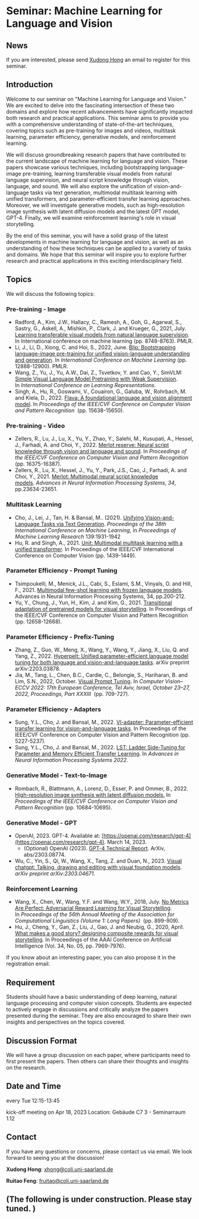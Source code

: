 # Seminar: Machine Learning for Language and Vision

## News

If you are interested, please send [Xudong Hong](mailto:xhong@coli.uni-saarland.de) an email to register for this seminar.

## Introduction

Welcome to our seminar on "Machine Learning for Language and Vision." We are excited to delve into the fascinating intersection of these two domains and explore how recent advancements have significantly impacted both research and practical applications. This seminar aims to provide you with a comprehensive understanding of state-of-the-art techniques, covering topics such as pre-training for images and videos, multitask learning, parameter efficiency, generative models, and reinforcement learning.

We will discuss groundbreaking research papers that have contributed to the current landscape of machine learning for language and vision. These papers showcase various techniques, including bootstrapping language-image pre-training, learning transferable visual models from natural language supervision, and neural script knowledge through vision, language, and sound. We will also explore the unification of vision-and-language tasks via text generation, multimodal multitask learning with unified transformers, and parameter-efficient transfer learning approaches. Moreover, we will investigate generative models, such as high-resolution image synthesis with latent diffusion models and the latest GPT model, GPT-4. Finally, we will examine reinforcement learning's role in visual storytelling.

By the end of this seminar, you will have a solid grasp of the latest developments in machine learning for language and vision, as well as an understanding of how these techniques can be applied to a variety of tasks and domains. We hope that this seminar will inspire you to explore further research and practical applications in this exciting interdisciplinary field.

## Topics

We will discuss the following topics:

### Pre-training - Image

- Radford, A., Kim, J.W., Hallacy, C., Ramesh, A., Goh, G., Agarwal, S., Sastry, G., Askell, A., Mishkin, P., Clark, J. and Krueger, G., 2021, July. [Learning transferable visual models from natural language supervision](http://proceedings.mlr.press/v139/radford21a). In International conference on machine learning (pp. 8748-8763). PMLR.
- Li, J., Li, D., Xiong, C. and Hoi, S., 2022, June. [Blip: Bootstrapping language-image pre-training for unified vision-language understanding and generation](https://proceedings.mlr.press/v162/li22n.html). In *International Conference on Machine Learning* (pp. 12888-12900). PMLR.
- Wang, Z., Yu, J., Yu, A.W., Dai, Z., Tsvetkov, Y. and Cao, Y., SimVLM: [Simple Visual Language Model Pretraining with Weak Supervision](https://openreview.net/forum?id=GUrhfTuf_3). In *International Conference on Learning Representations.*
- Singh, A., Hu, R., Goswami, V., Couairon, G., Galuba, W., Rohrbach, M. and Kiela, D., 2022. [Flava: A foundational language and vision alignment model](https://openaccess.thecvf.com/content/CVPR2022/html/Singh_FLAVA_A_Foundational_Language_and_Vision_Alignment_Model_CVPR_2022_paper.html). In *Proceedings of the IEEE/CVF Conference on Computer Vision and Pattern Recognition*
 (pp. 15638-15650).

### Pre-training - Video

- Zellers, R., Lu, J., Lu, X., Yu, Y., Zhao, Y., Salehi, M., Kusupati, A., Hessel, J., Farhadi, A. and Choi, Y., 2022. [Merlot reserve: Neural script knowledge through vision and language and sound](http://openaccess.thecvf.com/content/CVPR2022/html/Zellers_MERLOT_Reserve_Neural_Script_Knowledge_Through_Vision_and_Language_and_CVPR_2022_paper.html). In *Proceedings of the IEEE/CVF Conference on Computer Vision and Pattern Recognition* (pp. 16375-16387).
- Zellers, R., Lu, X., Hessel, J., Yu, Y., Park, J.S., Cao, J., Farhadi, A. and Choi, Y., 2021. [Merlot: Multimodal neural script knowledge models](https://proceedings.neurips.cc/paper/2021/hash/c6d4eb15f1e84a36eff58eca3627c82e-Abstract.html). *Advances in Neural Information Processing Systems*, *34*, pp.23634-23651.

### Multitask Learning

- Cho, J., Lei, J., Tan, H. & Bansal, M.. (2021). [Unifying Vision-and-Language Tasks via Text Generation](https://proceedings.mlr.press/v139/cho21a.html). *Proceedings of the 38th International Conference on Machine Learning*, in *Proceedings of Machine Learning Research* 139:1931-1942
- Hu, R. and Singh, A., 2021. [Unit: Multimodal multitask learning with a unified transformer](https://openaccess.thecvf.com/content/ICCV2021/html/Hu_UniT_Multimodal_Multitask_Learning_With_a_Unified_Transformer_ICCV_2021_paper.html?ref=https://githubhelp.com). In Proceedings of the IEEE/CVF International Conference on Computer Vision (pp. 1439-1449).

### Parameter Efficiency - Prompt Tuning

- Tsimpoukelli, M., Menick, J.L., Cabi, S., Eslami, S.M., Vinyals, O. and Hill, F., 2021. [Multimodal few-shot learning with frozen language models](https://proceedings.neurips.cc/paper/2021/hash/01b7575c38dac42f3cfb7d500438b875-Abstract.html). Advances in Neural Information Processing Systems, 34, pp.200-212.
- Yu, Y., Chung, J., Yun, H., Kim, J. and Kim, G., 2021. [Transitional adaptation of pretrained models for visual storytelling](https://openaccess.thecvf.com/content/CVPR2021/html/Yu_Transitional_Adaptation_of_Pretrained_Models_for_Visual_Storytelling_CVPR_2021_paper.html). In Proceedings of the IEEE/CVF Conference on Computer Vision and Pattern Recognition (pp. 12658-12668).

### Parameter Efficiency - Prefix-Tuning

- Zhang, Z., Guo, W., Meng, X., Wang, Y., Wang, Y., Jiang, X., Liu, Q. and Yang, Z., 2022. [Hyperpelt: Unified parameter-efficient language model tuning for both language and vision-and-language tasks](https://arxiv.org/abs/2203.03878). arXiv preprint arXiv:2203.03878.
- Jia, M., Tang, L., Chen, B.C., Cardie, C., Belongie, S., Hariharan, B. and Lim, S.N., 2022, October. [Visual Prompt Tuning](https://www.ecva.net/papers/eccv_2022/papers_ECCV/papers/136930696.pdf). In *Computer Vision–ECCV 2022: 17th European Conference, Tel Aviv, Israel, October 23–27, 2022, Proceedings, Part XXXIII*
 (pp. 709-727).

### Parameter Efficiency - Adapters

- Sung, Y.L., Cho, J. and Bansal, M., 2022. [Vl-adapter: Parameter-efficient transfer learning for vision-and-language tasks](https://openaccess.thecvf.com/content/CVPR2022/html/Sung_VL-Adapter_Parameter-Efficient_Transfer_Learning_for_Vision-and-Language_Tasks_CVPR_2022_paper.html). In Proceedings of the IEEE/CVF Conference on Computer Vision and Pattern Recognition (pp. 5227-5237).
- Sung, Y.L., Cho, J. and Bansal, M., 2022. [LST: Ladder Side-Tuning for Parameter and Memory Efficient Transfer Learning](https://openreview.net/forum?id=isPnnaTZaP5). In *Advances in Neural Information Processing Systems 2022*.

### Generative Model - Text-to-Image

- Rombach, R., Blattmann, A., Lorenz, D., Esser, P. and Ommer, B., 2022. [High-resolution image synthesis with latent diffusion models.](https://openaccess.thecvf.com/content/CVPR2022/html/Rombach_High-Resolution_Image_Synthesis_With_Latent_Diffusion_Models_CVPR_2022_paper.html) In *Proceedings of the IEEE/CVF Conference on Computer Vision and Pattern Recognition* (pp. 10684-10695).

### Generative Model - GPT

- OpenAI, 2023. GPT-4. Available at: [https://openai.com/research/gpt-4](https://openai.com/research/gpt-4). March 14, 2023.
    - (Optional) OpenAI (2023). [GPT-4 Technical Report](https://arxiv.org/abs/2303.08774). ArXiv, abs/2303.08774.
- Wu, C., Yin, S., Qi, W., Wang, X., Tang, Z. and Duan, N., 2023. [Visual
chatgpt: Talking, drawing and editing with visual foundation models](https://arxiv.org/abs/2303.04671). *arXiv preprint arXiv:2303.04671.*

### Reinforcement Learning

- Wang, X., Chen, W., Wang, Y.F. and Wang, W.Y., 2018, July. [No Metrics Are Perfect: Adversarial Reward Learning for Visual Storytelling](https://aclanthology.org/P18-1083/). In *Proceedings of the 56th Annual Meeting of the Association for Computational Linguistics (Volume 1: Long Papers)*
 (pp. 899-909).
- Hu, J., Cheng, Y., Gan, Z., Liu, J., Gao, J. and Neubig, G., 2020, April. [What makes a good story? designing composite rewards for visual storytelling](https://ojs.aaai.org/index.php/AAAI/article/view/6305). In Proceedings of the AAAI Conference on Artificial Intelligence (Vol. 34, No. 05, pp. 7969-7976).

If you know about an interesting paper, you can also propose it in the registration email.

## Requirement

Students should have a basic understanding of deep learning, natural language processing and computer vision concepts. Students are expected to actively engage in discussions and critically analyze the papers presented during the seminar. They are also encouraged to share their own insights and perspectives on the topics covered.

## Discussion Format

We will have a group discussion on each paper, where participants need to first present the papers. Then others can share their thoughts and insights on the research.

## Date and Time

every Tue 12:15-13:45

kick-off meeting on Apr 18, 2023
Location: Gebäude C7 3 - Seminarraum 1.12

## Contact

If you have any questions or concerns, please contact us via email. We look forward to seeing you at the discussion!

**Xudong Hong**: [xhong@coli.uni-saarland.de](mailto:xhong@coli.uni-saarland.de)

**Ruitao Feng**: [fruitao@coli.uni-saarland.de](mailto:fruitao@coli.uni-saarland.de)

## (The following is under construction. Please stay tuned. )
